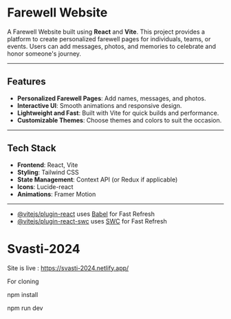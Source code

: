 # Farewell Website

A Farewell Website built using **React** and **Vite**. This project provides a platform to create personalized farewell pages for individuals, teams, or events. Users can add messages, photos, and memories to celebrate and honor someone's journey.

---

## Features

- **Personalized Farewell Pages**: Add names, messages, and photos.
- **Interactive UI**: Smooth animations and responsive design.
- **Lightweight and Fast**: Built with Vite for quick builds and performance.
- **Customizable Themes**: Choose themes and colors to suit the occasion.

---

## Tech Stack

- **Frontend**: React, Vite
- **Styling**: Tailwind CSS
- **State Management**: Context API (or Redux if applicable)
- **Icons**: Lucide-react
- **Animations**: Framer Motion

---

- [@vitejs/plugin-react](https://github.com/vitejs/vite-plugin-react/blob/main/packages/plugin-react/README.md) uses [Babel](https://babeljs.io/) for Fast Refresh
- [@vitejs/plugin-react-swc](https://github.com/vitejs/vite-plugin-react-swc) uses [SWC](https://swc.rs/) for Fast Refresh
# Svasti-2024

Site is live : https://svasti-2024.netlify.app/

For cloning 

npm install

npm run dev
